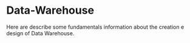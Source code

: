 # Data-Warehouse
Here are describe some fundamentals information about the creation e design of Data Warehouse.
